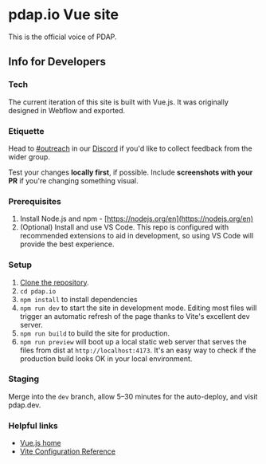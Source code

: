 # pdap.io Vue site

This is the official voice of PDAP.

## Info for Developers

### Tech

The current iteration of this site is built with Vue.js. It was originally designed in Webflow and exported.

### Etiquette

Head to [\#outreach](https://discord.com/channels/828274060034965575/853442226034442260/) in our [Discord](https://discord.gg/vKhDv7nC8B) if you'd like to collect feedback from the wider group.

Test your changes **locally first**, if possible. Include **screenshots with your PR** if you're changing something visual.

### Prerequisites

1. Install Node.js and npm - [https://nodejs.org/en](https://nodejs.org/en)
3. (Optional) Install and use VS Code. This repo is configured with recommended extensions to aid in development, so using VS Code will provide the best experience.

### Setup

1. [Clone the repository](https://docs.github.com/en/repositories/creating-and-managing-repositories/cloning-a-repository).
2. `cd pdap.io`
3. `npm install` to install dependencies
4. `npm run dev` to start the site in development mode. Editing most files will trigger an automatic refresh of the page thanks to Vite's excellent dev server.
5. `npm run build` to build the site for production.
6. `npm run preview` will boot up a local static web server that serves the files from dist at `http://localhost:4173`. It's an easy way to check if the production build looks OK in your local environment.

### Staging

Merge into the `dev` branch, allow 5–30 minutes for the auto-deploy, and visit pdap.dev.

### Helpful links

- [Vue.js home](https://vuejs.org/)
- [Vite Configuration Reference](https://vitejs.dev/config)
